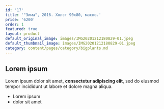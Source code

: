 ```yaml
---
id: '17'
title: '"Зима", 2016. Холст 90х80, масло.'
price: '6200'
order: 1
featured: true
layout: product
default_original_image: images/IMG20201212180829-01.jpeg
default_thumbnail_image: images/IMG20201212180829-01.jpeg
category: content/pages/category/bigplants.md
---
```

## Lorem ipsum

Lorem ipsum dolor sit amet, **consectetur adipiscing elit**, sed do eiusmod tempor incididunt ut labore et dolore magna aliqua.

- Lorem ipsum
- dolor sit amet